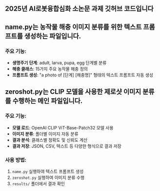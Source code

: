 ## 2025년 AI로봇융합심화 소논문 과제 깃허브 코드입니다
## name.py는 농작물 해충 이미지 분류를 위한 텍스트 프롬프트를 생성하는 파일입니다.

### 주요 기능:
- **생명주기 단계**: adult, larva, pupa, egg 단계별 분류
- **해충 클래스**: 15가지 주요 농작물 해충 정의
- **프롬프트 생성**: "a photo of [단계] [해충명]" 형태의 텍스트 프롬프트 자동 생성

## zeroshot.py는 CLIP 모델을 사용한 제로샷 이미지 분류를 수행하는 메인 파일입니다.

### 주요 기능:
- **모델 로드**: OpenAI CLIP ViT-Base-Patch32 모델 사용
- **이미지 분류**: 폴더별 이미지 자동 분류
- **결과 분석**: 클래스별 정확도 및 신뢰도 계산
- **결과 저장**: JSON, CSV, 텍스트 등 다양한 형식으로 결과 저장


### 사용 방법:
1. `name.py` 실행하여 텍스트 프롬프트 생성
2. `zeroshot.py` 실행하여 이미지 분류 수행
3. `results/` 폴더에서 결과 확인